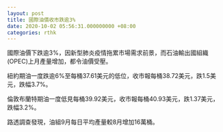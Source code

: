 ```yaml
---
layout: post
title: 國際油價收市跌逾3%
date: 2020-10-02 05:56:31.000000000 +08:00
categories: rthk
---
```


國際油價下跌逾3%，因新型肺炎疫情拖累市場需求前景，而石油輸出國組織(OPEC)上月產量增加，都令油價受壓。

紐約期油一度跌逾6%至每桶37.61美元的低位，收市報每桶38.72美元，跌1.5美元，跌幅3.7%。

倫敦布蘭特期油一度低見每桶39.92美元，收市報每桶40.93美元，跌1.37美元，跌幅3.2%。

路透調查發現，油組9月每日平均產量較8月增加16萬桶。
